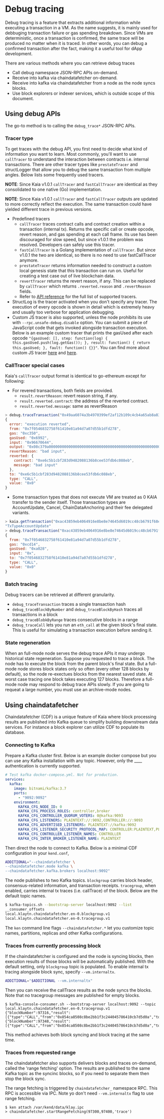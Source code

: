 # Debug tracing

Debug tracing is a feature that extracts additional information while executing a transaction in a VM. As the name suggests, it is mainly used for debbuging transaction failure or gas spending breakdown. Since VMs are deterministic, once a transaction is confirmed, the same trace will be produced no matter when it is traced. In other words, you can debug a confirmed transaction after the fact, making it a useful tool for dApp development.

There are various methods where you can retrieve debug traces

- Call debug namespace JSON-RPC APIs on-demand.
- Receive into kafka via chaindatafetcher on-demand.
- Receive into kafka via chaindatafetcher from a node as the node syncs blocks.
- Use block explorers or indexer services, which is outside scope of this document.

## Using debug APIs

The go-to method is to calling the `debug_trace*` JSON-RPC APIs.

### Tracer type

To get traces with the debug API, you first need to decide what kind of information you want to learn. Most commonly, you'll want to use `callTracer` to understand the interaction between contracts i.e. internal transactions. There are other tracer types like `prestateTracer` and structLogger that allow you to debug the same transaction from multiple angles. Below lists some frequently used tracers. 

**NOTE**: Since Kaia v1.0.1 `callTracer` and `fastCallTracer` are identical as they consolidated to one native (Go) implementation.

**NOTE**: Since Kaia v1.0.1 `callTracer` and `fastCallTracer` outputs are updated to more correctly reflect the execution. The same transaction could have yielded different trace in previous versions.

- Predefined tracers
  - `callTracer` traces contract calls and contract creation within a transaction (internal tx). Returns the specific call or create opcode, revert reason, and gas spending at each call frame. Its use has been discouraged for slow speed, but since v1.0.1 the problem was resolved. Developers can safely use this tracer.
  - `fastCallTracer` is a Golang implementation of `callTracer`. But since v1.0.1 the two are identical, so there is no need to use fastCallTracer anymore.
  - `prestateTracer` returns information needed to construct a custom local genesis state that this transaction can run on. Useful for creating a test case out of live blockchain data.
  - `revertTracer` returns the revert reason, if any. This can be replaced by `callTracer` which returns `.reverted.reason` and `.revertReason` fields.
  - Refer to [API reference](../../references/json-rpc/debug/trace-transaction) for the full list of supported tracers.
- StructLog is the tracer activated when you don't specify any tracer. The execution of every opcode is shown in detail which is extremely heavy and usually too verbose for application debugging.
- Custom JS tracer is also supported, unless the node prohibits its use with `--rpc.unsafe-debug.disable` option. You can submit a piece of JavaScript code that gets invoked alongside transaction execution. Below is an example custom tracer that prints the gasUsed after each opcode `"{gasUsed: [], step: function(log) { this.gasUsed.push(log.getGas()); }, result: function() { return this.gasUsed; }, fault: function() {}}"`. You can find more about custom JS tracer [here](https://docs.chainstack.com/reference/custom-js-tracing-ethereum) and [here](https://geth.ethereum.org/docs/developers/evm-tracing/custom-tracer). 

### CallTracer special cases

Kaia's `callTracer` output format is identical to go-ethereum except for following:

- For revered transactions, both fields are provided.
  - `result.revertReason`: revert reason string, if any.
  - `result.reverted.contract`: the address of the reverted contract.
  - `result.reverted.message`: same as revertReason

```js
> debug.traceTransaction("0x49aa6074a3b4970399ef2af12b109c4cb4a65ab8a833d1540e4cefa657a3c0c7", {tracer: "callTracer"})
{
  error: "execution reverted",
  from: "0x7f0546832758f61410e81a94d7a07d55b1dfd278",
  gas: "0xc350",
  gasUsed: "0x6992",
  input: "0x96670644",
  output: "0x08c379a00000000000000000000000000000000000000000000000000000000000000020000000000000000000000000000000000000000000000000000000000000000962616420696e7075740000000000000000000000000000000000000000000000",
  revertReason: "bad input",
  reverted: {
    contract: "0xe6c5b1cbf283d9482088136b8cee53fdb6c088eb",
    message: "bad input"
  },
  to: "0xe6c5b1cbf283d9482088136b8cee53fdb6c088eb",
  type: "CALL",
  value: "0x0"
}
```

- Some transaction types that does not execute VM are treated as 0 KAIA transfer to the sender itself. Those transaction types are AccountUpdate, Cancel, ChainDataAnchoring and their fee delegated variants.

```js
> kaia.getTransaction("0xac43859eb4064916e8be8e74645d6019cc48cb6791f68ea21d42ead6bba569b5").type
"TxTypeAccountUpdate"
> debug.traceTransaction("0xac43859eb4064916e8be8e74645d6019cc48cb6791f68ea21d42ead6bba569b5", {tracer: "callTracer"})
{
  from: "0x7f0546832758f61410e81a94d7a07d55b1dfd278",
  gas: "0xcd14",
  gasUsed: "0xa028",
  input: "0x",
  to: "0x7f0546832758f61410e81a94d7a07d55b1dfd278",
  type: "CALL",
  value: "0x0"
}
```

### Batch tracing

Debug tracers can be retrieved at different granularity.

- `debug_traceTransaction` traces a single transaction hash
- `debug_traceBlockByNumber` and `debug_traceBlockByHash` traces all transactions in a block
- `debug_traceBlobkByRange` traces consecutive blocks in a range
- `debug_traceCall` lets you run an `eth_call` at the given block's final state. This is useful for simulating a transaction execution before sending it.

### State regeneration

When an full-mode node serves the debug trace APIs it may undergo historical state regeneration. Suppose you requested to trace a block. The node has to execute the block from the parent block's final state. But a full-mode node stores block states only so often (every other 128 blocks by default), so the node re-exectues blocks from the nearest saved state. At worst case tracing one block takes executing 127 blocks. Therefore a full-mode node may respond to debug trace APIs slowly. If you are going to requeat a large number, you must use an archive-mode nodes.

## Using chaindatafetcher

Chaindatafetcher (CDF) is a unique feature of Kaia where block processing results are published into Kafka queue to simplify building downstream data services. For instance a block explorer can utilize CDF to populate its database.

### Connecting to Kafka

Prepare a Kafka cluster first. Below is an example docker compose but you can use any Kafka installation with any topic. However, only the ____ authentication is currently supported.

```yaml
# Test kafka docker-compose.yml. Not for production.
services:
  kafka:
    image: bitnami/kafka:3.7
    ports:
      - "9092:9092"
    environment:
      KAFKA_CFG_NODE_ID: 0
      KAFKA_CFG_PROCESS_ROLES: controller,broker
      KAFKA_CFG_CONTROLLER_QUORUM_VOTERS: 0@kafka:9093
      KAFKA_CFG_LISTENERS: PLAINTEXT://:9092,CONTROLLER://:9093
      KAFKA_CFG_ADVERTISED_LISTENERS: PLAINTEXT://kafka:9092
      KAFKA_CFG_LISTENER_SECURITY_PROTOCOL_MAP: CONTROLLER:PLAINTEXT,PLAINTEXT:PLAINTEXT
      KAFKA_CFG_CONTROLLER_LISTENER_NAMES: CONTROLLER
      KAFKA_CFG_INTER_BROKER_LISTENER_NAME: PLAINTEXT
```

Then direct the node to connect to Kafka. Below is a minimal CDF configuration in your `kend.conf`,

```sh
ADDITIONAL="--chaindatafetcher \
--chaindatafetcher.mode kafka \
--chaindatafetcher.kafka.brokers localhost:9092"
```

The node publishes to two Kafka topics. `blockgroup` carries block header, consensus-related information, and transaction receipts. `tracegroup`, when enabled, carries internal tx traces (i.e. callTrace) of the block. Below are the default topic names.

```sh
$ kafka-topics.sh --bootstrap-server localhost:9092 --list
__consumer_offsets
local.klaytn.chaindatafetcher.en-0.blockgroup.v1
local.klaytn.chaindatafetcher.en-0.tracegroup.v1
```

The `ken` command line flags `--chaindatafetcher.*` let you customize topic names, partitions, replicas and other Kafka configurations.

### Traces from currently processing block

If the chaindatafetcher is configured and the node is syncing blocks, then execution results of those blocks will be automatically published. With the default setting, only `blockgroup` topic is populated. To enable internal tx tracing alongside block sync, specify `--vm.internaltx`.

```sh
ADDITIONAL="$ADDITIONAL --vm.internaltx"
```

Then you can receive the callTrace results as the node syncs the blocks. Note that no tracegroup messages are published for empty blocks.

```
$ kafka-console-consumer.sh --bootstrap-server localhost:9092 --topic local.klaytn.chaindatafetcher.en-0.tracegroup.v1
{"blockNumber":97316,"result":[{"type":"CALL","from":"0x854ca8508c8be2bb1f3c244045786410cb7d5d0a","to":"0xda65c2761c358cd14cb82a4e5fc81e9debce6942","value":"0xde0b6b3a7640000","gas":"0x989680","gasUsed":"0x5208","error":""}]}
{"blockNumber":97348,"result":[{"type":"CALL","from":"0x854ca8508c8be2bb1f3c244045786410cb7d5d0a","to":"0x75779e1c1436bc2e81db7fb32f9b9d193d945146","value":"0xde0b6b3a7640000","gas":"0x989680","gasUsed":"0x5208","error":""}]}
```

This method achieves both block syncing and block tracing at the same time.

### Traces from requested range

The chaindatafetcher also supports delivers blocks and traces on-demand, called the 'range fetching' option. The results are published to the same Kafka topic as the syncinc blocks, so if you need to separate them then stop the block sync.

The range fetching is triggered by `chaindatafetcher_` namespace RPC. This RPC is accessible via IPC. Note yo don't need `--vm.internaltx` flag to use range fetching.

```
$ ken attach /var/kend/data/klay.ipc
> chaindatafetcher.startRangeFetching(97300,97400,'trace')
```
